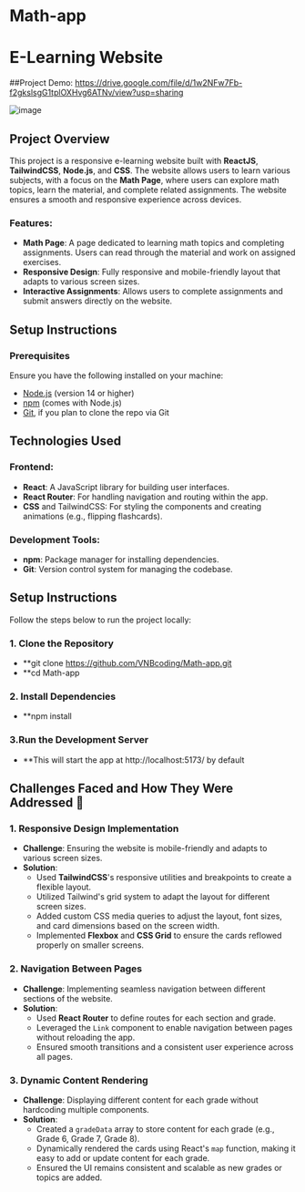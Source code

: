 # Math-app
# E-Learning Website

##Project Demo: https://drive.google.com/file/d/1w2NFw7Fb-f2gkslsgG1tplOXHvg6ATNv/view?usp=sharing

![image](https://github.com/user-attachments/assets/eaea0993-7c3a-43df-a19e-2b6aa25ea390)


## Project Overview
This project is a responsive e-learning website built with **ReactJS**, **TailwindCSS**, **Node.js**, and **CSS**. The website allows users to learn various subjects, with a focus on the **Math Page**, where users can explore math topics, learn the material, and complete related assignments. The website ensures a smooth and responsive experience across devices.

### Features:
- **Math Page**: A page dedicated to learning math topics and completing assignments. Users can read through the material and work on assigned exercises.
- **Responsive Design**: Fully responsive and mobile-friendly layout that adapts to various screen sizes.
- **Interactive Assignments**: Allows users to complete assignments and submit answers directly on the website.

## Setup Instructions

### Prerequisites
Ensure you have the following installed on your machine:
- [Node.js](https://nodejs.org/) (version 14 or higher)
- [npm](https://www.npmjs.com/) (comes with Node.js)
- [Git](https://git-scm.com/), if you plan to clone the repo via Git

## Technologies Used

### Frontend:
- **React**: A JavaScript library for building user interfaces.
- **React Router**: For handling navigation and routing within the app.
- **CSS** and TailwindCSS: For styling the components and creating animations (e.g., flipping flashcards).

### Development Tools:
- **npm**: Package manager for installing dependencies.
- **Git**: Version control system for managing the codebase.

## Setup Instructions
Follow the steps below to run the project locally:

### 1. Clone the Repository
- **git clone https://github.com/VNBcoding/Math-app.git
- **cd Math-app
### 2. Install Dependencies
- **npm install
### 3.Run the Development Server
- **This will start the app at http://localhost:5173/ by default

## Challenges Faced and How They Were Addressed 🚧

### 1. **Responsive Design Implementation**
   - **Challenge**: Ensuring the website is mobile-friendly and adapts to various screen sizes.
   - **Solution**:
     - Used **TailwindCSS**'s responsive utilities and breakpoints to create a flexible layout.
     - Utilized Tailwind's grid system to adapt the layout for different screen sizes.
     - Added custom CSS media queries to adjust the layout, font sizes, and card dimensions based on the screen width.
     - Implemented **Flexbox** and **CSS Grid** to ensure the cards reflowed properly on smaller screens.

### 2. **Navigation Between Pages**
   - **Challenge**: Implementing seamless navigation between different sections of the website.
   - **Solution**:
     - Used **React Router** to define routes for each section and grade.
     - Leveraged the `Link` component to enable navigation between pages without reloading the app.
     - Ensured smooth transitions and a consistent user experience across all pages.

### 3. **Dynamic Content Rendering**
   - **Challenge**: Displaying different content for each grade without hardcoding multiple components.
   - **Solution**:
     - Created a `gradeData` array to store content for each grade (e.g., Grade 6, Grade 7, Grade 8).
     - Dynamically rendered the cards using React's `map` function, making it easy to add or update content for each grade.
     - Ensured the UI remains consistent and scalable as new grades or topics are added.
